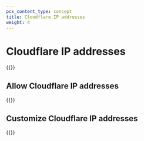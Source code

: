 ```yaml
---
pcx_content_type: concept
title: Cloudflare IP addresses
weight: 4
---
```


# Cloudflare IP addresses

{{<render file="_cloudflare-ips.md" productFolder="fundamentals">}}

## Allow Cloudflare IP addresses

{{<render file="_allow-cloudflare-ips.md" productFolder="fundamentals">}}

## Customize Cloudflare IP addresses

{{<render file="_customize-cloudflare-ips.md" productFolder="fundamentals">}}
